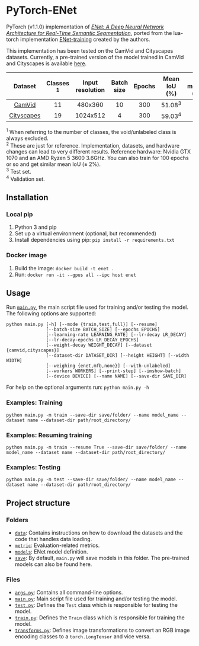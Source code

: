 # PyTorch-ENet

PyTorch (v1.1.0) implementation of [*ENet: A Deep Neural Network Architecture for Real-Time Semantic Segmentation*](https://arxiv.org/abs/1606.02147), ported from the lua-torch implementation [ENet-training](https://github.com/e-lab/ENet-training) created by the authors.

This implementation has been tested on the CamVid and Cityscapes datasets. Currently, a pre-trained version of the model trained in CamVid and Cityscapes is available [here](https://github.com/davidtvs/PyTorch-ENet/tree/master/save).

|                               Dataset                                | Classes <sup>1</sup> | Input resolution | Batch size | Epochs |   Mean IoU (%)    | GPU memory (GiB) | Training time (hours)<sup>2</sup> |
| :------------------------------------------------------------------: | :------------------: | :--------------: | :--------: | :----: | :---------------: | :--------------: | :-------------------------------: |
| [CamVid](http://mi.eng.cam.ac.uk/research/projects/VideoRec/CamVid/) |          11          |     480x360      |     10     |  300   | 51.08<sup>3</sup> |       4.2        |                 1                 |
|          [Cityscapes](https://www.cityscapes-dataset.com/)           |          19          |     1024x512     |     4      |  300   | 59.03<sup>4</sup> |       5.4        |                20                 |

<sup>1</sup> When referring to the number of classes, the void/unlabeled class is always excluded.<br/>
<sup>2</sup> These are just for reference. Implementation, datasets, and hardware changes can lead to very different results. Reference hardware: Nvidia GTX 1070 and an AMD Ryzen 5 3600 3.6GHz. You can also train for 100 epochs or so and get similar mean IoU (± 2%).<br/>
<sup>3</sup> Test set.<br/>
<sup>4</sup> Validation set.

## Installation

### Local pip

1. Python 3 and pip
2. Set up a virtual environment (optional, but recommended)
3. Install dependencies using pip: `pip install -r requirements.txt`

### Docker image

1. Build the image: `docker build -t enet .`
2. Run: `docker run -it --gpus all --ipc host enet`

## Usage

Run [``main.py``](https://github.com/davidtvs/PyTorch-ENet/blob/master/main.py), the main script file used for training and/or testing the model. The following options are supported:

```
python main.py [-h] [--mode {train,test,full}] [--resume]
               [--batch-size BATCH_SIZE] [--epochs EPOCHS]
               [--learning-rate LEARNING_RATE] [--lr-decay LR_DECAY]
               [--lr-decay-epochs LR_DECAY_EPOCHS]
               [--weight-decay WEIGHT_DECAY] [--dataset {camvid,cityscapes}]
               [--dataset-dir DATASET_DIR] [--height HEIGHT] [--width WIDTH]
               [--weighing {enet,mfb,none}] [--with-unlabeled]
               [--workers WORKERS] [--print-step] [--imshow-batch]
               [--device DEVICE] [--name NAME] [--save-dir SAVE_DIR]
```

For help on the optional arguments run: ``python main.py -h``


### Examples: Training

```
python main.py -m train --save-dir save/folder/ --name model_name --dataset name --dataset-dir path/root_directory/
```


### Examples: Resuming training

```
python main.py -m train --resume True --save-dir save/folder/ --name model_name --dataset name --dataset-dir path/root_directory/
```


### Examples: Testing

```
python main.py -m test --save-dir save/folder/ --name model_name --dataset name --dataset-dir path/root_directory/
```


## Project structure

### Folders

- [``data``](https://github.com/davidtvs/PyTorch-ENet/tree/master/data): Contains instructions on how to download the datasets and the code that handles data loading.
- [``metric``](https://github.com/davidtvs/PyTorch-ENet/tree/master/metric): Evaluation-related metrics.
- [``models``](https://github.com/davidtvs/PyTorch-ENet/tree/master/models): ENet model definition.
- [``save``](https://github.com/davidtvs/PyTorch-ENet/tree/master/save): By default, ``main.py`` will save models in this folder. The pre-trained models can also be found here.

### Files

- [``args.py``](https://github.com/davidtvs/PyTorch-ENet/blob/master/args.py): Contains all command-line options.
- [``main.py``](https://github.com/davidtvs/PyTorch-ENet/blob/master/main.py): Main script file used for training and/or testing the model.
- [``test.py``](https://github.com/davidtvs/PyTorch-ENet/blob/master/test.py): Defines the ``Test`` class which is responsible for testing the model.
- [``train.py``](https://github.com/davidtvs/PyTorch-ENet/blob/master/train.py): Defines the ``Train`` class which is responsible for training the model.
- [``transforms.py``](https://github.com/davidtvs/PyTorch-ENet/blob/master/transforms.py): Defines image transformations to convert an RGB image encoding classes to a ``torch.LongTensor`` and vice versa.
